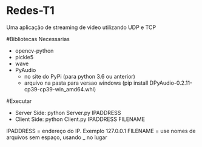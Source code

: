 # Redes-T1
Uma aplicação de streaming de video utilizando UDP e TCP

#Bibliotecas Necessarias
- opencv-python
- pickle5
- wave
- PyAudio
    - no site do PyPi (para python 3.6 ou anterior)
    - arquivo na pasta para versao windows (pip install DPyAudio-0.2.11-cp39-cp39-win_amd64.whl)

#Executar
- Server Side: python Server.py IPADDRESS
- Client Side: python Client.py IPADDRESS FILENAME

IPADDRESS = endereço do IP. Exemplo 127.0.0.1
FILENAME = use nomes de arquivos sem espaço, usando _ no lugar